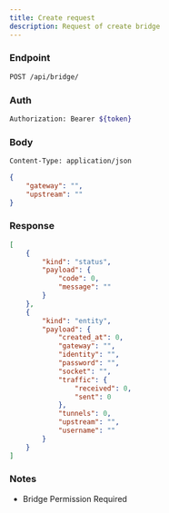 ```yaml
---
title: Create request
description: Request of create bridge
---
```


### Endpoint

```bash
POST /api/bridge/
```

### Auth

```bash
Authorization: Bearer ${token}
```

### Body

```bash
Content-Type: application/json
```

```json [Json]
{
    "gateway": "",
    "upstream": ""
}
```

### Response

```json [Json]
[
    {
        "kind": "status",
        "payload": {
            "code": 0,
            "message": ""
        }
    },
    {
        "kind": "entity",
        "payload": {
            "created_at": 0,
            "gateway": "",
            "identity": "",
            "password": "",
            "socket": "",
            "traffic": {
                "received": 0,
                "sent": 0
            },
            "tunnels": 0,
            "upstream": "",
            "username": ""
        }
    }
]
```

### Notes

- Bridge Permission Required
